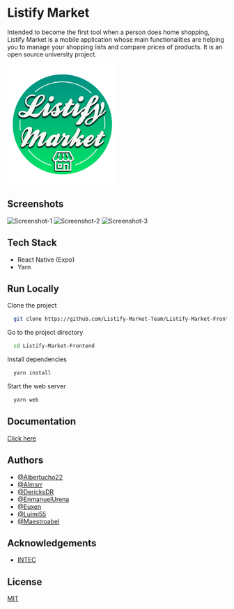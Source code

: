 # Listify Market

Intended to become the first tool when a person does home shopping, Listify Market is a mobile application whose main functionalities are helping you to manage your shopping lists and compare prices of products. It is an open source university project.

![Logo](./resources/Logo-Proyecto2-1.png)

## Screenshots

![Screenshot-1](./resources/screenshots/)
![Screenshot-2](./resources/screenshots/)
![Screenshot-3](./resources/screenshots/)

## Tech Stack

- React Native (Expo)
- Yarn

## Run Locally

Clone the project

```bash
  git clone https://github.com/Listify-Market-Team/Listify-Market-Frontend.git
```

Go to the project directory

```bash
  cd Listify-Market-Frontend
```

Install dependencies

```bash
  yarn install
```

Start the web server

```bash
  yarn web
```

## Documentation

[Click here](https://docs.google.com/document/d/1F4WJRMGZtop_bHM-JuHMwL0HrMUw_BsXzAENCbZ0xUU/edit?usp=sharing)

## Authors

- [@Albertucho22](https://www.github.com/Albertucho22)
- [@Almsrr](https://www.github.com/Almsrr)
- [@DericksDR](https://www.github.com/DericksDR)
- [@EnmanuelUrena](https://www.github.com/EnmanuelUrena)
- [@Euxen](https://www.github.com/Euxen)
- [@Luimi55](https://www.github.com/Luimi55)
- [@Maestroabel](https://www.github.com/Maestroabel)

## Acknowledgements

- [INTEC](https://www.intec.edu.do)

## License

[MIT](https://choosealicense.com/licenses/mit/)
